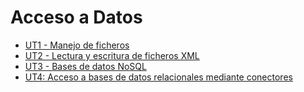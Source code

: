 # Acceso a Datos

- [UT1 - Manejo de ficheros](ut1.md)
- [UT2 - Lectura y escritura de ficheros XML](ut2.md)
- [UT3 - Bases de datos NoSQL](ut3.md)
- [UT4: Acceso a bases de datos relacionales mediante conectores](ut4.md)
